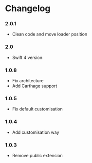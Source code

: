 Changelog
==========

### 2.0.1

- Clean code and move loader position 

### 2.0

- Swift 4 version 

### 1.0.8

- Fix architecture
- Add Carthage support 

### 1.0.5

- Fix default customisation

### 1.0.4

- Add customisation way 

### 1.0.3

- Remove public extension 
